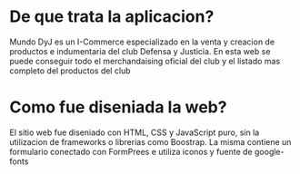 # De que trata la aplicacion?

Mundo DyJ es un I-Commerce especializado en la venta y creacion de productos e indumentaria del club Defensa y Justicia. En esta web se puede conseguir todo el merchandaising oficial del club y el listado mas completo del productos del club


# Como fue diseniada la web?

El sitio web fue diseniado con HTML, CSS y JavaScript puro, sin la utilizacion de frameworks o librerias como Boostrap. 
La misma contiene un formulario conectado con FormPrees e utiliza iconos y fuente de google-fonts